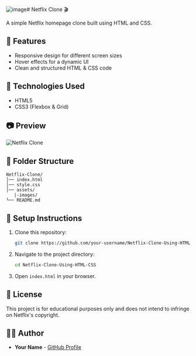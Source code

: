 ![image](https://github.com/user-attachments/assets/5e67c1fa-6d68-499e-b0c8-578489466713)# Netflix Clone 🎬

A simple Netflix homepage clone built using HTML and CSS.

## 📌 Features
- Responsive design for different screen sizes
- Hover effects for a dynamic UI
- Clean and structured HTML & CSS code

## 🚀 Technologies Used
- HTML5
- CSS3 (Flexbox & Grid)

## 📷 Preview
![Netflix Clone](https://manishupadhyay2004.github.io/Netflix-Clone-Using-HTML---CSS/)

## 📂 Folder Structure
```
Netflix-Clone/
│── index.html
│── style.css
│── assets/
   |-images/
└── README.md
```

## 🔧 Setup Instructions
1. Clone this repository:
   ```sh
   git clone https://github.com/your-username/Netflix-Clone-Using-HTML-CSS.git
   ```
2. Navigate to the project directory:
   ```sh
   cd Netflix-Clone-Using-HTML-CSS
   ```
3. Open `index.html` in your browser.

## 📜 License
This project is for educational purposes only and does not intend to infringe on Netflix's copyright.

## 👨‍💻 Author
- **Your Name** - [GitHub Profile](https://github.com/Manishupadhyay2004)
